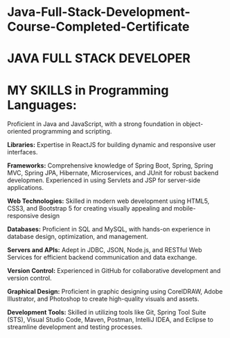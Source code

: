 # Java-Full-Stack-Development-Course-Completed-Certificate

# JAVA FULL STACK DEVELOPER

# **MY SKILLS in Programming Languages:**
Proficient in Java and JavaScript, with a strong foundation in object-oriented programming and scripting.

**Libraries:**
Expertise in ReactJS for building dynamic and responsive user interfaces.

**Frameworks:**
Comprehensive knowledge of Spring Boot, Spring, Spring MVC, Spring JPA, Hibernate, Microservices, and JUnit for robust backend developmen. Experienced in using Servlets and JSP for server-side applications.

**Web Technologies:**
Skilled in modern web development using HTML5, CSS3, and Bootstrap 5 for creating visually appealing and mobile-responsive design

**Databases:**
Proficient in SQL and MySQL, with hands-on experience in database design, optimization, and management.

**Servers and APIs:**
Adept in JDBC, JSON, Node.js, and RESTful Web Services for efficient backend communication and data exchange.

**Version Control:**
Experienced in GitHub for collaborative development and version control.

**Graphical Design:**
Proficient in graphic designing using CorelDRAW, Adobe Illustrator, and Photoshop to create high-quality visuals and assets.

**Development Tools:**
Skilled in utilizing tools like Git, Spring Tool Suite (STS), Visual Studio Code, Maven, Postman, IntelliJ IDEA, and Eclipse to streamline development and testing processes.
